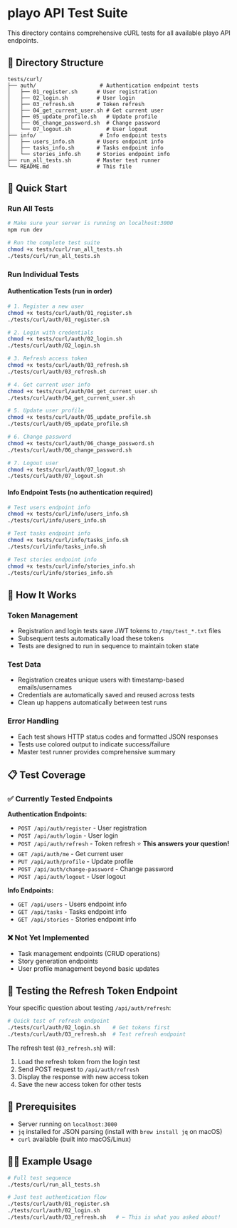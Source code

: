 # playo API Test Suite

This directory contains comprehensive cURL tests for all available playo API endpoints.

## 📁 Directory Structure

```
tests/curl/
├── auth/                    # Authentication endpoint tests
│   ├── 01_register.sh      # User registration
│   ├── 02_login.sh         # User login  
│   ├── 03_refresh.sh       # Token refresh
│   ├── 04_get_current_user.sh # Get current user
│   ├── 05_update_profile.sh   # Update profile
│   ├── 06_change_password.sh  # Change password
│   └── 07_logout.sh           # User logout
├── info/                    # Info endpoint tests
│   ├── users_info.sh       # Users endpoint info
│   ├── tasks_info.sh       # Tasks endpoint info
│   └── stories_info.sh     # Stories endpoint info
├── run_all_tests.sh        # Master test runner
└── README.md               # This file
```

## 🚀 Quick Start

### Run All Tests
```bash
# Make sure your server is running on localhost:3000
npm run dev

# Run the complete test suite
chmod +x tests/curl/run_all_tests.sh
./tests/curl/run_all_tests.sh
```

### Run Individual Tests

#### Authentication Tests (run in order)
```bash
# 1. Register a new user
chmod +x tests/curl/auth/01_register.sh
./tests/curl/auth/01_register.sh

# 2. Login with credentials  
chmod +x tests/curl/auth/02_login.sh
./tests/curl/auth/02_login.sh

# 3. Refresh access token
chmod +x tests/curl/auth/03_refresh.sh
./tests/curl/auth/03_refresh.sh

# 4. Get current user info
chmod +x tests/curl/auth/04_get_current_user.sh
./tests/curl/auth/04_get_current_user.sh

# 5. Update user profile
chmod +x tests/curl/auth/05_update_profile.sh  
./tests/curl/auth/05_update_profile.sh

# 6. Change password
chmod +x tests/curl/auth/06_change_password.sh
./tests/curl/auth/06_change_password.sh

# 7. Logout user
chmod +x tests/curl/auth/07_logout.sh
./tests/curl/auth/07_logout.sh
```

#### Info Endpoint Tests (no authentication required)
```bash
# Test users endpoint info
chmod +x tests/curl/info/users_info.sh
./tests/curl/info/users_info.sh

# Test tasks endpoint info  
chmod +x tests/curl/info/tasks_info.sh
./tests/curl/info/tasks_info.sh

# Test stories endpoint info
chmod +x tests/curl/info/stories_info.sh
./tests/curl/info/stories_info.sh
```

## 🔧 How It Works

### Token Management
- Registration and login tests save JWT tokens to `/tmp/test_*.txt` files
- Subsequent tests automatically load these tokens
- Tests are designed to run in sequence to maintain token state

### Test Data
- Registration creates unique users with timestamp-based emails/usernames
- Credentials are automatically saved and reused across tests
- Clean up happens automatically between test runs

### Error Handling
- Each test shows HTTP status codes and formatted JSON responses
- Tests use colored output to indicate success/failure
- Master test runner provides comprehensive summary

## 📋 Test Coverage

### ✅ Currently Tested Endpoints

**Authentication Endpoints:**
- `POST /api/auth/register` - User registration
- `POST /api/auth/login` - User login
- `POST /api/auth/refresh` - Token refresh ⭐ **This answers your question!**
- `GET /api/auth/me` - Get current user
- `PUT /api/auth/profile` - Update profile  
- `POST /api/auth/change-password` - Change password
- `POST /api/auth/logout` - User logout

**Info Endpoints:**
- `GET /api/users` - Users endpoint info
- `GET /api/tasks` - Tasks endpoint info  
- `GET /api/stories` - Stories endpoint info

### ❌ Not Yet Implemented
- Task management endpoints (CRUD operations)
- Story generation endpoints
- User profile management beyond basic updates

## 🎯 Testing the Refresh Token Endpoint

Your specific question about testing `/api/auth/refresh`:

```bash
# Quick test of refresh endpoint
./tests/curl/auth/02_login.sh    # Get tokens first
./tests/curl/auth/03_refresh.sh  # Test refresh endpoint
```

The refresh test (`03_refresh.sh`) will:
1. Load the refresh token from the login test
2. Send POST request to `/api/auth/refresh` 
3. Display the response with new access token
4. Save the new access token for other tests

## 📝 Prerequisites

- Server running on `localhost:3000`
- `jq` installed for JSON parsing (install with `brew install jq` on macOS)
- `curl` available (built into macOS/Linux)

## 🏃‍♂️ Example Usage

```bash
# Full test sequence
./tests/curl/run_all_tests.sh

# Just test authentication flow  
./tests/curl/auth/01_register.sh
./tests/curl/auth/02_login.sh
./tests/curl/auth/03_refresh.sh   # ← This is what you asked about!
```